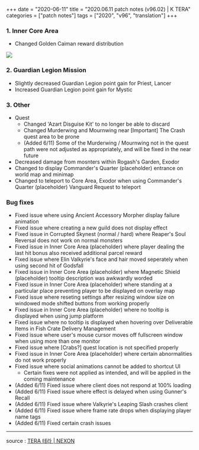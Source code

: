 +++
date = "2020-06-11"
title = "2020.06.11 patch notes (v96.02) | K TERA"
categories = ["patch notes"]
tags = ["2020", "v96", "translation"]
+++

### 1. Inner Core Area
- Changed Golden Caiman reward distribution

![](https://seraphinush-gaming.github.io/mysterium/images/patch-notes/v96-02_1.en.png)

### 2. Guardian Legion Mission
- Slightly decreased Guardian Legion point gain for Priest, Lancer
- Increased Guardian Legion point gain for Mystic

### 3. Other
- Quest
  - Changed 'Azart Disguise Kit' to no longer be able to discard
  - Changed Murderwing and Mournwing near [Important] The Crash quest area to be prone
  - (Added 6/11) Some of the Murderwing / Mournwing not in the quest path were not adjusted as appropriately, and will be fixed in the near future
- Decreased damage from mosnters within Rogash's Garden, Exodor
- Changed to display Commander's Quarter (placeholder) entrance on world map and minimap
- Changed to teleport to Core Area, Exodor when using Commander's Quarter (placeholder) Vanguard Request to teleport

### Bug fixes
- Fixed issue where using Ancient Accessory Morpher display failure animation
- Fixed issue where creating a new guild does not display effect
- Fixed issue in Corrupted Skynest (normal / hard) where Reaper's Soul Reversal does not work on normal monsters
- Fixed issue in Inner Core Area (placeholder) where player dealing the last hit bonus also received additional parcel reward
- Fixed issue where Elin Valkyrie's face and hair moved seperately when using second hit of Godsfall
- Fixed issue in Inner Core Area (placeholder) where Magnetic Shield (placeholder) tooltip description was awkwardly worded
- Fixed issue in Inner Core Area (placeholder) where standing at a particular place preventing player to be displayed on overlay map
- Fixed issue where reseting settings after resizing window size on windowed mode shifted buttons from working properly
- Fixed issue in Inner Core Area (placeholder) where no tooltip is displayed when using jump platform
- Fixed issue where no tooltip is displayed when hovering over Deliverable Items in Fish Crate Delivery Management
- Fixed issue where user's mouse cursor moves off fullscreen window when using more than one monitor
- Fixed issue where [Crabs?] quest location is not specified properly
- Fixed issue in Inner Core Area (placeholder) where certain abnormalities do not work properly
- Fixed issue where social animations cannot be added to shortcut UI
  - Certain fixes were not applied as intended, and will be applied in the coming maintenance
- (Added 6/11) Fixed issue where client does not respond at 100% loading
- (Added 6/11) Fixed issue where effect is delayed when using Gunner's Recall
- (Added 6/11) Fixed issue where Valkyrie's Leaping Slash crashes client
- (Added 6/11) Fixed issue where frame rate drops when displaying player name tags
- (Added 6/11) Fixed certain crash issues

----

source : [TERA 테라 | NEXON](http://tera.nexon.com/news/update/view.aspx?n4articlesn=441)
